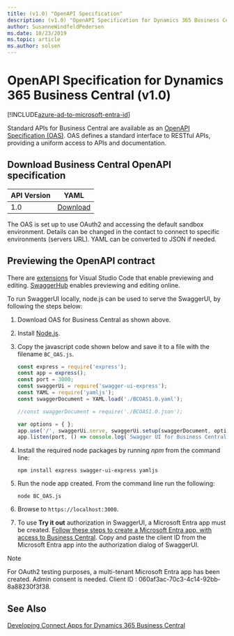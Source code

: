 ```yaml
---
title: (v1.0) "OpenAPI Specification"
description: (v1.0) "OpenAPI Specification for Dynamics 365 Business Central"
author: SusanneWindfeldPedersen
ms.date: 10/23/2019
ms.topic: article
ms.author: solsen
---
```


# OpenAPI Specification for Dynamics 365 Business Central (v1.0)

[!INCLUDE[azure-ad-to-microsoft-entra-id](~/../shared-content/shared/azure-ad-to-microsoft-entra-id.md)]

Standard APIs for Business Central are available as an [OpenAPI Specification (OAS)](https://swagger.io/specification/). OAS defines a standard interface to RESTful APIs, providing a uniform access to APIs and documentation.  

## Download Business Central OpenAPI specification

|API Version|YAML|
|-----------|------|
|1.0|[Download](contracts/BCOAS1.0.yaml)|

The OAS is set up to use OAuth2 and accessing the default sandbox environment. Details can be changed in the contact to connect to specific environments (servers URL). YAML can be converted to JSON if needed.

## Previewing the OpenAPI contract
There are [extensions](https://marketplace.visualstudio.com/search?term=openapi&target=VSCode&category=All%20categories&sortBy=Relevance) for Visual Studio Code that enable previewing and editing. [SwaggerHub](https://swagger.io/tools/swaggerhub/) enables previewing and editing online.

To run SwaggerUI locally, node.js can be used to serve the SwaggerUI, by following the steps below:

1) Download OAS for Business Central as shown above.
2) Install [Node.js](https://nodejs.org/en/download/).
3) Copy the javascript code shown below and save it to a file with the filename `BC_OAS.js`.  

    ```javascript
    const express = require('express');
    const app = express();
    const port = 3000;
    const swaggerUi = require('swagger-ui-express');
    const YAML = require('yamljs');
    const swaggerDocument = YAML.load('./BCOAS1.0.yaml'); 

    //const swaggerDocument = require('./BCOAS1.0.json');

    var options = { };
    app.use('/', swaggerUi.serve, swaggerUi.setup(swaggerDocument, options));
    app.listen(port, () => console.log(`Swagger UI for Business Central listening on port ${port}!`))
    ```

4) Install the required node packages by running *npm* from the command line:  
    ```
    npm install express swagger-ui-express yamljs
    ```
5) Run the node app created. From the command line run the following:
    ```
    node BC_OAS.js
    ```
6) Browse to `https://localhost:3000`.
7) To use **Try it out** authorization in SwaggerUI, a Microsoft Entra app must be created. [Follow these steps to create a Microsoft Entra app, with access to Business Central](../../developer/devenv-develop-connect-apps.md#Microsoft-Entra-ID). Copy and paste the client ID from the Microsoft Entra app into the authorization dialog of SwaggerUI.

> [!NOTE]  
> For OAuth2 testing purposes, a multi-tenant Microsoft Entra app has been created. Admin consent is needed. Client ID : 060af3ac-70c3-4c14-92bb-8a88230f3f38.

## See Also 

[Developing Connect Apps for Dynamics 365 Business Central](../../developer/devenv-develop-connect-apps.md)  

